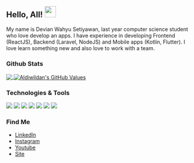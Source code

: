 ## **Hello, All!** <img src="https://raw.githubusercontent.com/MartinHeinz/MartinHeinz/master/wave.gif" width="30px">

My name is Devian Wahyu Setiyawan, last year computer science student who love develop an apps. I have experience in developing Frontend (ReactJS), Backend (Laravel, NodeJS) and Mobile apps (Kotlin, Flutter). I love learn something new and also love to work with a team.

### **Github Stats**
<a href="https://github.com/devianwahyu/devianwahyu">
    <img align="center" src="https://github-readme-stats.vercel.app/api/top-langs/?username=devianwahyu&hide=php,css,html&layout=compact&langs_count=8" />
</a>
<a href="https://github.com/devianwahyu/devianwahyu">
    <img align="center" src="https://github-readme-stats.vercel.app/api?username=devianwahyu&show_icons=true&line_height=24&count_private=true" alt="Aldiwildan's GitHub Values" />
</a>

### **Technologies & Tools**
![](https://img.shields.io/badge/Code-PHP-informational?style=flat&logo=php&logoColor=white&color=B0B3D6)
![](https://img.shields.io/badge/Code-Kotlin-informational?style=flat&logo=kotlin&logoColor=white&color=477bd6)
![](https://img.shields.io/badge/Code-Java-informational?style=flat&logo=java&logoColor=white&color=ec2025)
![](https://img.shields.io/badge/Code-Javascript-informational?style=flat&logo=javascript&logoColor=white&color=f0db4f)
![](https://img.shields.io/badge/Framework-Laravel-informational?style=flat&logo=laravel&logoColor=white&color=F05340)
![](https://img.shields.io/badge/Framework-ReactJS-informational?style=flat&logo=react&logoColor=6AD3F3&color=212121)
![](https://img.shields.io/badge/Database-MySql-informational?style=flat&logo=mysql&logoColor=white&color=ffa518)

### **Find Me**
- <a href="https://www.linkedin.com/in/devian-wahyu-setiyawan-a7594b205/" target="_blank">LinkedIn</a>
- <a href="https://www.instagram.com/devianwahyudi/" target="_blank">Instagram</a>
- <a href="https://www.youtube.com/channel/UCI0Ioav2pmDpPVDX3LW2mNQ" target="_blank">Youtube</a>
- <a href="https://devianwahyu.github.io" target="_blank">Site</a>

